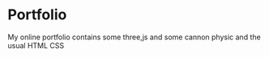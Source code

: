 # Portfolio
My online portfolio contains some three,js and some cannon physic and the usual HTML CSS
